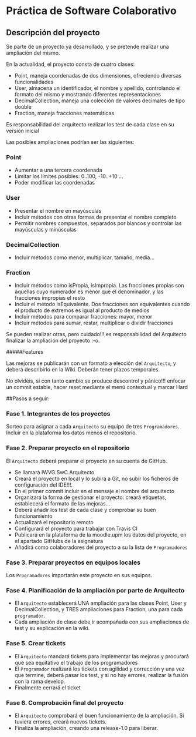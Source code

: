 # Práctica de Software Colaborativo
## Descripción del proyecto
Se parte de un proyecto ya desarrollado, y se pretende realizar una ampliación del mismo.

En la actualidad, el proyecto consta de cuatro clases:

* Point, maneja coordenadas de dos dimensiones, ofreciendo diversas funcionalidades
* User, almacena un identificador, el nombre y apellido, controlando el formato del mismo y mostrando diferentes representaciones
* DecimalCollection, maneja una colección de valores decimales de tipo double
* Fraction, maneja fracciones matemáticas

Es responsabilidad del arquitecto realizar los test de cada clase en su versión inicial

Las posibles ampliaciones podrían ser las siguientes:

### Point
* Aumentar a una tercera coordenada
* Limitar los límites posibles: 0..100, -10..+10 ...
* Poder modificar las coordenadas

### User
* Presentar el nombre en mayúsculas
* Incluir métodos con otras formas de presentar el nombre completo
* Permitir nombres compuestos, separados por blancos y controlar las mayúsculas y minúsculas

### DecimalCollection
* Incluir métodos como menor, multiplicar, tamaño, media...

### Fraction
* Incluir métodos como isPropia, isImpropia. Las fracciones propias son aquellas cuyo numerador es menor que el denominador, y las fracciones impropias el resto
* Incluir el método isEquivalente. Dos fracciones son equivalentes cuando el producto de extremos es igual al producto de medios
* Incluir métodos para comparar fracciones: mayor, menor
* Incluir métodos para sumar, restar, multiplicar o dividir fracciones

Se pueden realizar otras, pero cuidado!!! es responsabilidad del Arquitecto finalizar la ampliación del proyecto :-o.

#####Features

Las mejoras se publicarán con un formato a elección del `Arquitecto`, y deberá describirlo en la Wiki. Deberán tener plazos temporales.

No olvidéis, si con tanto cambio se produce descontrol y pánico!!! enfocar un commit estable, hacer reset mediante el menú contextual y marcar Hard

##Pasos a seguir:

### Fase 1. Integrantes de los proyectos

Sorteo para asignar a cada `Arquitecto` su equipo de tres `Programadores`. Incluir en la plataforma los datos menos el repositorio.

### Fase 2. Preparar proyecto en el repositorio

El `Arquitecto` deberá preparar el proyecto en su cuenta de GitHub.

* Se llamará IWVG.SwC.Arquitecto
* Creará el proyecto en local y lo subirá a Git, no subir los ficheros de configuración del IDE!!!. 
* En el primer commit incluir en el mensaje el nombre del arquitecto
* Organizará la forma de gestionar el proyecto: creará etiquetas, establecerá el formato de las mejoras...
* Deberá añadir los test de cada clase y comprobar su buen funcionamiento
* Actualizará el repositorio remoto
* Configurará el proyecto para trabajar con Travis CI
* Publicará en la plataforma de la moodle.upm los datos del proyecto, en el apartado GitHubs de la asignatura
* Añadirá como colaboradores del proyecto a su la lista de `Programadores`

### Fase 3. Preparar proyectos en equipos locales

Los `Programadores` importarán este proyecto en sus equipos.

### Fase 4. Planificación de la ampliación por parte de Arquitecto

* El `Arquitecto` establecerá UNA ampliación para las clases Point, User y DecimalCollection, y TRES ampliaciones para Fraction, una para cada `programador`. 
* Cada ampliación de clase debe ir acompañada con sus ampliaciones de test y su explicación en la wiki.

### Fase 5. Crear tickets

* El `Arquitecto` mandará tickets para implementar las mejoras y procurará que sea equitativo el trabajo de los programadores
* El `Programador` realizará los tickets con agilidad y corrección y una vez que termine, deberá pasar los test, y si no hay errores, realizar la fusión con la rama develop. 
* Finalmente cerrará el ticket

### Fase 6. Comprobación final del proyecto

* El `Arquitecto` comprobará el buen funcionamiento de la ampliación. Si tuviera errores, creará nuevos tickets.
* Finaliza la ampliación, creando una release-1.0 para liberar.